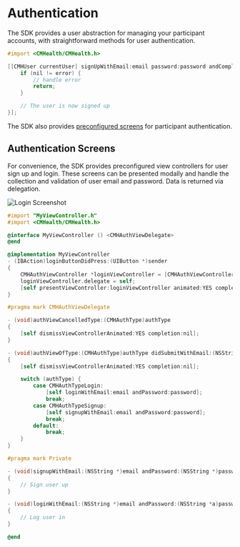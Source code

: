 # Authentication

The SDK provides a user abstraction for managing your participant accounts, with straightforward
methods for user authentication.

```Objective-C
#import <CMHealth/CMHealth.h>

[[CMHUser currentUser] signUpWithEmail:email password:password andCompletion:^(NSError *error) {
    if (nil != error) {
        // handle error
        return;
    }

    // The user is now signed up
}];
```

The SDK also provides [preconfigured screens](#authentication-screens)
for participant authentication.

## Authentication Screens

For convenience, the SDK provides preconfigured view controllers for user sign up and login.
These screens can be presented modally and handle the collection and validation of user
email and password. Data is returned via delegation.

![Login Screenshot](img/CMHealth-SDK-Login-Screen.png)

```Objective-C
#import "MyViewController.h"
#import <CMHealth/CMHealth.h>

@interface MyViewController () <CMHAuthViewDelegate>
@end

@implementation MyViewController
- (IBAction)loginButtonDidPress:(UIButton *)sender
{
    CMHAuthViewController *loginViewController = [CMHAuthViewController loginViewController];
    loginViewController.delegate = self;
    [self presentViewController:loginViewController animated:YES completion:nil];
}

#pragma mark CMHAuthViewDelegate

- (void)authViewCancelledType:(CMHAuthType)authType
{
    [self dismissViewControllerAnimated:YES completion:nil];
}

- (void)authViewOfType:(CMHAuthType)authType didSubmitWithEmail:(NSString *)email andPassword:(NSString *)password
{
    [self dismissViewControllerAnimated:YES completion:nil];

    switch (authType) {
        case CMHAuthTypeLogin:
            [self loginWithEmail:email andPassword:password];
            break;
        case CMHAuthTypeSignup:
            [self signupWithEmail:email andPassword:password];
            break;
        default:
            break;
    }
}

#pragma mark Private

- (void)signupWithEmail:(NSString *)email andPassword:(NSString *)password
{
    // Sign user up
}

- (void)loginWithEmail:(NSString *)email andPassword:(NSString *a)password
{
    // Log user in
}

@end
```
